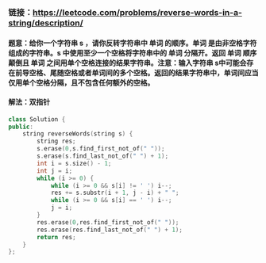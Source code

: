 ### 链接：https://leetcode.com/problems/reverse-words-in-a-string/description/

#### 题意：给你一个字符串 s ，请你反转字符串中 单词 的顺序。单词 是由非空格字符组成的字符串。s 中使用至少一个空格将字符串中的 单词 分隔开。返回 单词 顺序颠倒且 单词 之间用单个空格连接的结果字符串。注意：输入字符串 s中可能会存在前导空格、尾随空格或者单词间的多个空格。返回的结果字符串中，单词间应当仅用单个空格分隔，且不包含任何额外的空格。

#### 解法：双指针

```c++
class Solution {
public:
    string reverseWords(string s) {
        string res;
        s.erase(0,s.find_first_not_of(" "));
        s.erase(s.find_last_not_of(" ") + 1);
        int i = s.size() - 1;
        int j = i;
        while (i >= 0) {
            while (i >= 0 && s[i] != ' ') i--;
            res += s.substr(i + 1, j - i) + " ";
            while (i >= 0 && s[i] == ' ') i--;
            j = i;
        }
        res.erase(0,res.find_first_not_of(" "));
        res.erase(res.find_last_not_of(" ") + 1);
        return res;
    }
};
```

